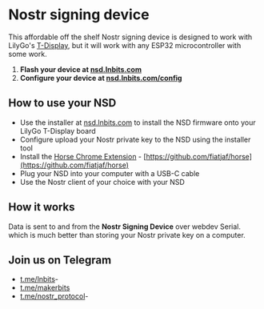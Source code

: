 # Nostr signing device

This affordable off the shelf Nostr signing device is designed to work with LilyGo's <a href="https://www.aliexpress.com/item/33048962331.html">T-Display</a>, but it will work with any ESP32 microcontroller with some work.

1. **Flash your device at [nsd.lnbits.com](https://nsd.lnbits.com)**
2. **Configure your device at [nsd.lnbits.com/config](https://nsd.lnbits.com/config)**

## How to use your NSD

- Use the installer at [nsd.lnbits.com](https://nsd.lnbits.com) to install the NSD firmware onto your LilyGo T-Display board
- Configure upload your Nostr private key to the NSD using the installer tool
- Install the [Horse Chrome Extension](https://chrome.google.com/webstore/detail/horse/ogdjeglchjlenflecdcoonkngmmipcoe) - [https://github.com/fiatjaf/horse](https://github.com/fiatjaf/horse)
- Plug your NSD into your computer with a USB-C cable
- Use the Nostr client of your choice with your NSD

## How it works

Data is sent to and from the **Nostr Signing Device** over webdev Serial. which is much better than storing your Nostr private key on a computer.

## Join us on Telegram

- <a href="https://t.me/lnbits">t.me/lnbits</a>-
- <a href="https://t.me/makerbits">t.me/makerbits</a>
- <a href="https://t.me/nostr_protocol">t.me/nostr_protocol</a>-
